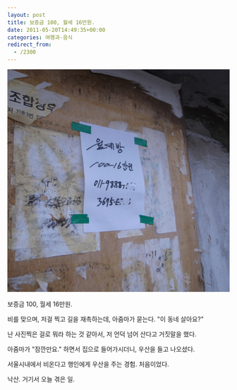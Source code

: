 ```yaml
---
layout: post
title: 보증금 100, 월세 16만원.
date: 2011-05-20T14:49:35+00:00
categories: 여행과-음식
redirect_from:
  - /2300
---
```




<font face="'lucida grande', tahoma, verdana, arial, sans-serif" size="3">

</font>

![ ](/assets/media/uploads_1_cfile1.uf.13095B3F4DD68012063125.jpg)

보증금 100, 월세 16만원.

비를 맞으며, 저걸 찍고 길을 재촉하는데, 아줌마가 묻는다. "이 동네 살아요?" 

난 사진찍은 걸로 뭐라 하는 것 같아서, 저 언덕 넘어 산다고 거짓말을 했다.

아줌마가 "잠깐만요." 하면서 집으로 들어가시더니, 우산을 들고 나오셨다.

서울시내에서 비온다고 행인에게 우산을 주는 경험. 처음이었다.

낙산. 거기서 오늘 겪은 일.


